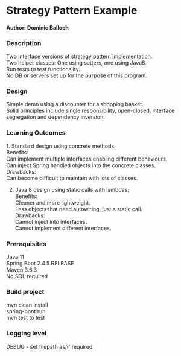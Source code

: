<h1>Strategy Pattern Example</h1>
<h4>Author: Dominic Balloch</h4>

<h3>Description</h3>
Two interface versions of strategy pattern implementation.
<br/>Two helper classes: One using setters, one using Java8.
<br/>Run tests to test functionality.
<br/>No DB or servers set up for the purpose of this program.

<h3>Design</h3>
Simple demo using a discounter for a shopping basket.
<br/>Solid principles include single responsibility, open-closed,
interface segregation and dependency inversion.

<h3>Learning Outcomes</h3>
1. Standard design using concrete methods:
   <br/>Benefits:
   <br/> Can implement multiple interfaces enabling different behaviours.
   <br/> Can inject Spring handled objects into the concrete classes.
   <br/> Drawbacks:
   <br/> Can become difficult to maintain with lots of classes.

2. Java 8 design using static calls with lambdas:
   <br/>Benefits:
   <br/> Cleaner and more lightweight.
   <br/> Less objects that need autowiring, just a static call.
   <br/> Drawbacks:
   <br/> Cannot inject into interfaces.
   <br/> Cannot implement different interfaces.

<h3>Prerequisites</h3>
Java 11
<br/> Spring Boot 2.4.5.RELEASE
<br/>Maven 3.6.3
<br/>No SQL required

<h3>Build project</h3>
mvn clean install
<br/>spring-boot:run
<br/>mvn test to test

<h3>Logging level</h3>
DEBUG - set filepath as/if required